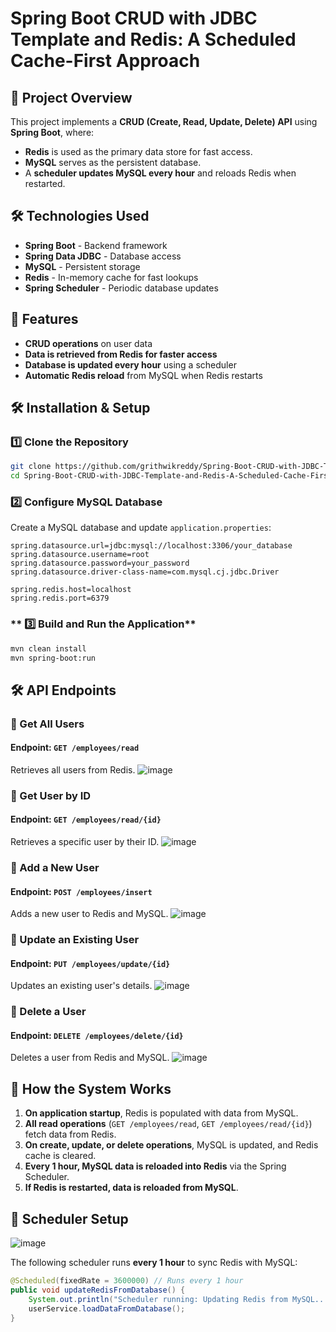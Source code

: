 # **Spring Boot CRUD with JDBC Template and Redis: A Scheduled Cache-First Approach**

## **📌 Project Overview**
This project implements a **CRUD (Create, Read, Update, Delete) API** using **Spring Boot**, where:
- **Redis** is used as the primary data store for fast access.
- **MySQL** serves as the persistent database.
- A **scheduler updates MySQL every hour** and reloads Redis when restarted.

## **🛠️ Technologies Used**
- **Spring Boot** - Backend framework
- **Spring Data JDBC** - Database access
- **MySQL** - Persistent storage
- **Redis** - In-memory cache for fast lookups
- **Spring Scheduler** - Periodic database updates

## **🚀 Features**
- **CRUD operations** on user data
- **Data is retrieved from Redis for faster access**
- **Database is updated every hour** using a scheduler
- **Automatic Redis reload** from MySQL when Redis restarts

## **🛠️ Installation & Setup**
### **1️⃣ Clone the Repository**
```bash
git clone https://github.com/grithwikreddy/Spring-Boot-CRUD-with-JDBC-Template-and-Redis-A-Scheduled-Cache-First-Approach.git
cd Spring-Boot-CRUD-with-JDBC-Template-and-Redis-A-Scheduled-Cache-First-Approach
```

### **2️⃣ Configure MySQL Database**
Create a MySQL database and update `application.properties`:
```properties
spring.datasource.url=jdbc:mysql://localhost:3306/your_database
spring.datasource.username=root
spring.datasource.password=your_password
spring.datasource.driver-class-name=com.mysql.cj.jdbc.Driver

spring.redis.host=localhost
spring.redis.port=6379
```

### ** 3️⃣ Build and Run the Application**
```bash
mvn clean install
mvn spring-boot:run
```


## **🛠️ API Endpoints**

### **📌 Get All Users**
#### Endpoint: `GET /employees/read`
Retrieves all users from Redis.
![image](https://github.com/user-attachments/assets/2bc47773-e3e5-4f43-9367-efa1fefd03e0)

### **📌 Get User by ID**
#### Endpoint: `GET /employees/read/{id}`
Retrieves a specific user by their ID.
![image](https://github.com/user-attachments/assets/6d1c681f-0dab-477e-84f1-bb3ae8c72355)

### **📌 Add a New User**
#### Endpoint: `POST /employees/insert`
Adds a new user to Redis and MySQL.
![image](https://github.com/user-attachments/assets/2073322a-0938-4096-9c26-e297397a801e)

### **📌 Update an Existing User**
#### Endpoint: `PUT /employees/update/{id}`
Updates an existing user's details.
![image](https://github.com/user-attachments/assets/7a4c94b4-282e-48ee-a066-a946c47484ae)

### **📌 Delete a User**
#### Endpoint: `DELETE /employees/delete/{id}`
Deletes a user from Redis and MySQL.
![image](https://github.com/user-attachments/assets/59e99bc7-5145-4034-a9cf-663caa110188)



## **📌 How the System Works**
1. **On application startup**, Redis is populated with data from MySQL.
2. **All read operations** (`GET /employees/read`, `GET /employees/read/{id}`) fetch data from Redis.
3. **On create, update, or delete operations**, MySQL is updated, and Redis cache is cleared.
4. **Every 1 hour, MySQL data is reloaded into Redis** via the Spring Scheduler.
5. **If Redis is restarted, data is reloaded from MySQL**.

## **📌 Scheduler Setup**
![image](https://github.com/user-attachments/assets/3798c377-36b9-454d-b2d1-564c43845c6c)

The following scheduler runs **every 1 hour** to sync Redis with MySQL:
```java
@Scheduled(fixedRate = 3600000) // Runs every 1 hour
public void updateRedisFromDatabase() {
    System.out.println("Scheduler running: Updating Redis from MySQL...");
    userService.loadDataFromDatabase();
}
```
